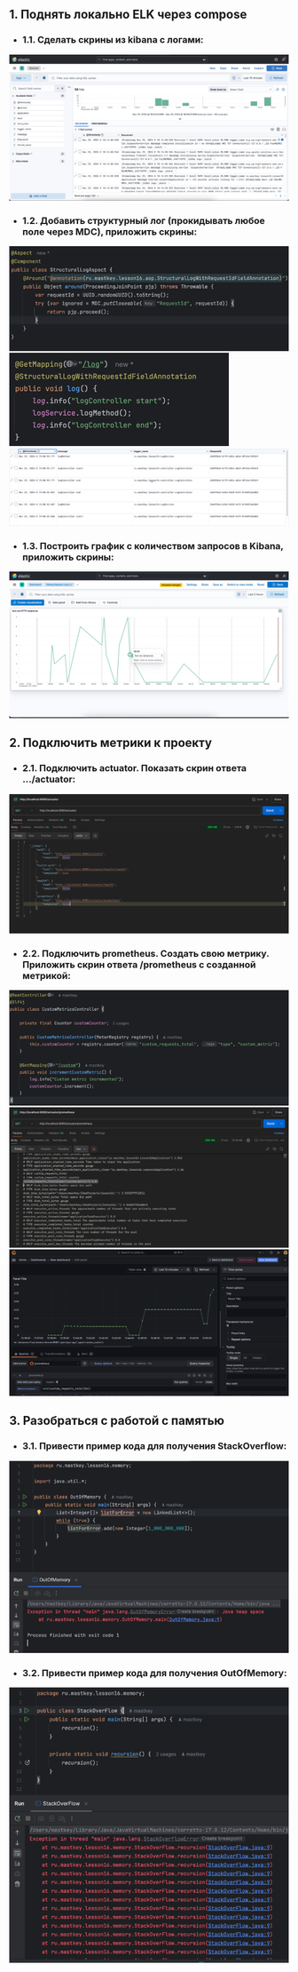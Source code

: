 ## 1. Поднять локально ELK через compose
- ### 1.1. Сделать скрины из kibana с логами:
![Скриншот 1](./imgs/kibana_logs.png)
- ### 1.2. Добавить структурный лог (прокидывать любое поле через MDC), приложить скрины:
![Скриншот 2](./imgs/SL1.png)
![Скриншот 3](./imgs/SL2.png)
![Скриншот 4](./imgs/SL3.png)
- ### 1.3. Построить график с количеством запросов в Kibana, приложить скрины:
![Скриншот 5](./imgs/kibana_graph.png)
## 2. Подключить метрики к проекту
- ### 2.1. Подключить actuator. Показать скрин ответа .../actuator:
![Скриншот 1](./imgs/actuator_endp.png)
- ### 2.2. Подключить prometheus. Создать свою метрику. Приложить скрин ответа /prometheus с созданной метрикой:
![Скриншот 2](./imgs/CM1.png)
![Скриншот 2](./imgs/CM2.png)
![Скриншот 2](./imgs/CM3.png)
## 3. Разобраться с работой с памятью
- ### 3.1. Привести пример кода для получения StackOverflow:
![Скриншот 1](./imgs/OOM.png)
- ### 3.2. Привести пример кода для получения OutOfMemory:
![Скриншот 2](./imgs/SOF.png)




